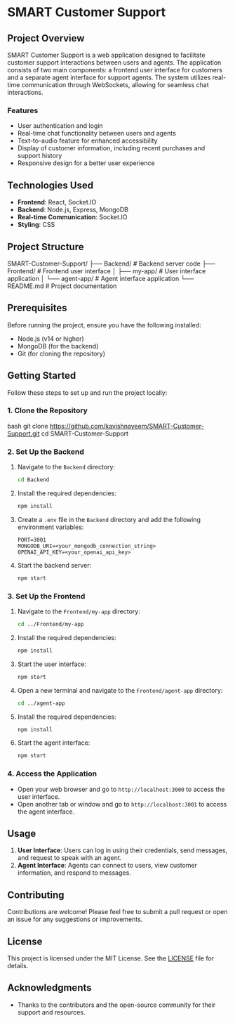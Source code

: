 # SMART Customer Support

## Project Overview

SMART Customer Support is a web application designed to facilitate customer support interactions between users and agents. The application consists of two main components: a frontend user interface for customers and a separate agent interface for support agents. The system utilizes real-time communication through WebSockets, allowing for seamless chat interactions.

### Features

- User authentication and login
- Real-time chat functionality between users and agents
- Text-to-audio feature for enhanced accessibility
- Display of customer information, including recent purchases and support history
- Responsive design for a better user experience

## Technologies Used

- **Frontend**: React, Socket.IO
- **Backend**: Node.js, Express, MongoDB
- **Real-time Communication**: Socket.IO
- **Styling**: CSS

## Project Structure
SMART-Customer-Support/
├── Backend/ # Backend server code
├── Frontend/ # Frontend user interface
│ ├── my-app/ # User interface application
│ └── agent-app/ # Agent interface application
└── README.md # Project documentation



## Prerequisites

Before running the project, ensure you have the following installed:

- Node.js (v14 or higher)
- MongoDB (for the backend)
- Git (for cloning the repository)

## Getting Started

Follow these steps to set up and run the project locally:

### 1. Clone the Repository
bash
git clone https://github.com/kavishnayeem/SMART-Customer-Support.git
cd SMART-Customer-Support


### 2. Set Up the Backend

1. Navigate to the `Backend` directory:

   ```bash
   cd Backend
   ```

2. Install the required dependencies:

   ```bash
   npm install
   ```

3. Create a `.env` file in the `Backend` directory and add the following environment variables:

   ```plaintext
   PORT=3001
   MONGODB_URI=<your_mongodb_connection_string>
   OPENAI_API_KEY=<your_openai_api_key>
   ```

4. Start the backend server:

   ```bash
   npm start
   ```

### 3. Set Up the Frontend

1. Navigate to the `Frontend/my-app` directory:

   ```bash
   cd ../Frontend/my-app
   ```

2. Install the required dependencies:

   ```bash
   npm install
   ```

3. Start the user interface:

   ```bash
   npm start
   ```

4. Open a new terminal and navigate to the `Frontend/agent-app` directory:

   ```bash
   cd ../agent-app
   ```

5. Install the required dependencies:

   ```bash
   npm install
   ```

6. Start the agent interface:

   ```bash
   npm start
   ```

### 4. Access the Application

- Open your web browser and go to `http://localhost:3000` to access the user interface.
- Open another tab or window and go to `http://localhost:3001` to access the agent interface.

## Usage

1. **User Interface**: Users can log in using their credentials, send messages, and request to speak with an agent.
2. **Agent Interface**: Agents can connect to users, view customer information, and respond to messages.

## Contributing

Contributions are welcome! Please feel free to submit a pull request or open an issue for any suggestions or improvements.

## License

This project is licensed under the MIT License. See the [LICENSE](LICENSE) file for details.

## Acknowledgments

- Thanks to the contributors and the open-source community for their support and resources.


